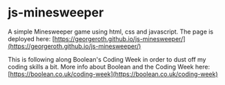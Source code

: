 # js-minesweeper

A simple Minesweeper game using html, css and javascript. The page is deployed here: [https://georgeroth.github.io/js-minesweeper/](https://georgeroth.github.io/js-minesweeper/)

This is following along Boolean's Coding Week in order to dust off my coding skills a bit. More info about Boolean and the Coding Week here: [https://boolean.co.uk/coding-week](https://boolean.co.uk/coding-week)
